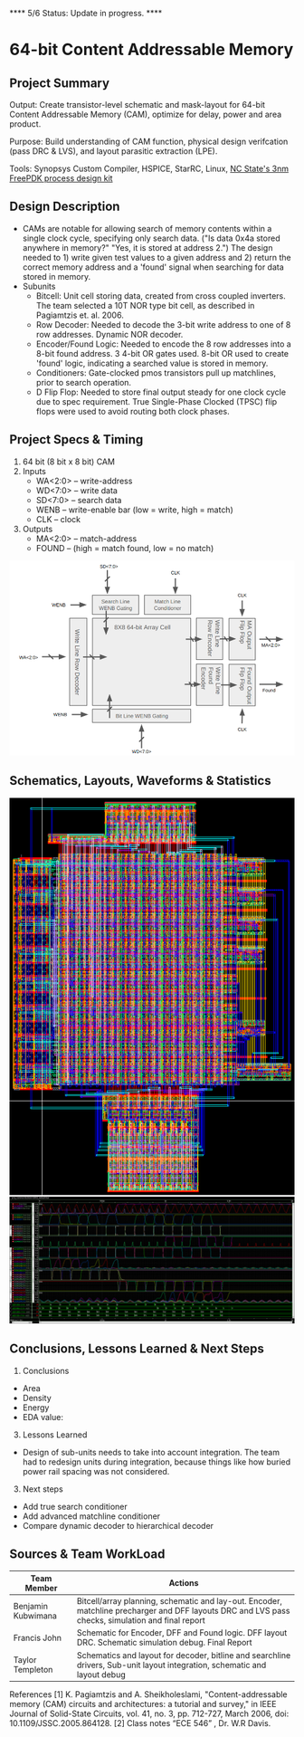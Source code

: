 **** 5/6 Status: Update in progress. ****

# 64-bit Content Addressable Memory

## Project Summary

Output: Create transistor-level schematic and mask-layout for 64-bit Content Addressable Memory (CAM), optimize for delay, power and area product.

Purpose: Build understanding of CAM function, physical design verifcation (pass DRC & LVS), and layout parasitic extraction (LPE).

Tools: Synopsys Custom Compiler, HSPICE,  StarRC, Linux, [NC State's 3nm FreePDK process design kit](https://eda.ncsu.edu/FreePDK/)


## Design Description
* CAMs are notable for allowing search of memory contents within a single clock cycle, specifying only search data. ("Is data 0x4a stored anywhere in memory?" "Yes, it is stored at address 2.")  The design needed to 1) write given test values to a given address and 2) return the correct memory address and a 'found' signal when searching for data stored in memory.
* Subunits
    * Bitcell: Unit cell storing data, created from cross coupled inverters.  The team selected a 10T NOR type bit cell, as described in Pagiamtzis et. al. 2006.
    * Row Decoder: Needed to decode the 3-bit write address to one of 8 row addresses. Dynamic NOR decoder.
    * Encoder/Found Logic: Needed to encode the 8 row addresses into a 8-bit found address.  3 4-bit OR gates used. 8-bit OR used to create 'found' logic, indicating a searched value is stored in memory.
    * Conditioners: Gate-clocked pmos transistors pull up matchlines, prior to search operation.
    * D Flip Flop: Needed to store final output steady for one clock cycle due to spec requirement.  True Single-Phase Clocked (TPSC) flip flops were used to avoid routing both clock phases. 

## Project Specs & Timing
1. 64 bit (8 bit x 8 bit) CAM
2. Inputs
    * WA<2:0> – write-address
    * WD<7:0> – write data
    * SD<7:0> – search data
    * WENB – write-enable bar (low = write, high = match)
    * CLK – clock
3. Outputs
    * MA<2:0> – match-address
    * FOUND – (high = match found, low = no match)
  
 ![](https://github.com/taylortempleton/64bit_CAM/blob/main/Docs/BlockDiagram_FinalReport.png)

## Schematics, Layouts, Waveforms & Statistics
![](https://github.com/taylortempleton/64bit_CAM/blob/main/Docs/CAM_Master_Layout.png)
![](https://github.com/taylortempleton/64bit_CAM/blob/main/Docs/STARRC_Output.png)

## Conclusions, Lessons Learned & Next Steps
1. Conclusions
* Area
* Density
* Energy
* EDA value:
3. Lessons Learned
* Design of sub-units needs to take into account integration.  The team had to redesign units during integration, because things like how buried power rail spacing was not considered.
3. Next steps
* Add true search conditioner
* Add advanced matchline conditioner
* Compare dynamic decoder to hierarchical decoder

## Sources & Team WorkLoad

| Team Member                | Actions            |
|----------------------|--------------------------------------|
| Benjamin Kubwimana         | Bitcell/array planning, schematic and lay-out. Encoder, matchline precharger and DFF layouts DRC and LVS pass checks, simulation and final report |
| Francis John       | Schematic for Encoder, DFF and Found logic. DFF layout DRC. Schematic simulation debug. Final Report |
| Taylor Templeton            | Schematics and layout for decoder, bitline and searchline drivers, Sub-unit layout integration, schematic and layout debug |

References
[1] K. Pagiamtzis and A. Sheikholeslami, "Content-addressable memory (CAM)
circuits and architectures: a tutorial and survey," in IEEE Journal of
Solid-State Circuits, vol. 41, no. 3, pp. 712-727, March 2006, doi:
10.1109/JSSC.2005.864128.
[2] Class notes “ECE 546” , Dr. W.R Davis.
